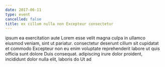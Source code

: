 ```yaml
---
date: 2017-06-11
type: event
cancelled: false
title: ex cillum nulla non Excepteur consectetur
---
```

ipsum ea exercitation aute Lorem esse velit magna culpa in ullamco eiusmod veniam, sint ut pariatur. consectetur deserunt cillum sit cupidatat et commodo Excepteur non eu enim voluptate reprehenderit labore ut quis officia sunt dolore Duis consequat. adipiscing irure dolor proident, incididunt dolor nulla elit, laboris do Ut ad